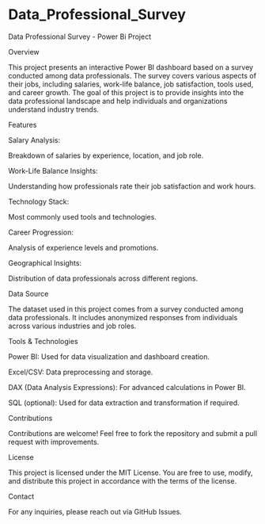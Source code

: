 # Data_Professional_Survey
Data Professional Survey - Power Bi Project

Overview

This project presents an interactive Power BI dashboard based on a survey conducted among data professionals. The survey covers various aspects of their jobs, including salaries, work-life balance, job satisfaction, tools used, and career growth. The goal of this project is to provide insights into the data professional landscape and help individuals and organizations understand industry trends.

Features

Salary Analysis: 

Breakdown of salaries by experience, location, and job role.

Work-Life Balance Insights: 

Understanding how professionals rate their job satisfaction and work hours.

Technology Stack: 

Most commonly used tools and technologies.

Career Progression: 

Analysis of experience levels and promotions.

Geographical Insights:															

Distribution of data professionals across different regions.

Data Source

The dataset used in this project comes from a survey conducted among data professionals. It includes anonymized responses from individuals across various industries and job roles.

Tools & Technologies

Power BI: 
Used for data visualization and dashboard creation.

Excel/CSV: 
Data preprocessing and storage.

DAX (Data Analysis Expressions): 
For advanced calculations in Power BI.

SQL (optional): 
Used for data extraction and transformation if required.

Contributions

Contributions are welcome! Feel free to fork the repository and submit a pull request with improvements.

License

This project is licensed under the MIT License. You are free to use, modify, and distribute this project in accordance with the terms of the license.

Contact

For any inquiries, please reach out via GitHub Issues.
